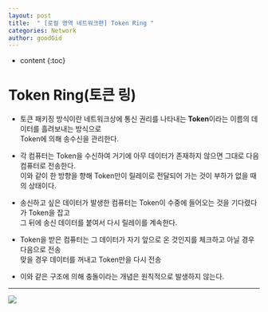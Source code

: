```yaml
---
layout: post
title:  " [로컬 영역 네트워크편] Token Ring "
categories: Network
author: goodGid
---
```

* content
{:toc}


# Token Ring(토큰 링)

* 토큰 패키징 방식이란 네트워크상에 통신 권리를 나타내는 <b>Token</b>이라는 이름의 데이터를 흘려보내는 방식으로 <br> Token에 의해 송수신을 관리한다.

* 각 컴퓨터는 Token을 수신하여 거기에 아무 데이터가 존재하지 않으면 그대로 다음 컴퓨터로 전송한다. <br> 이와 같이 한 방향을 향해 Token만이 릴레이로 전달되어 가는 것이 부하가 없을 때의 상태이다.

* 송신하고 싶은 데이터가 발생한 컴퓨터는 Token이 수중에 들어오는 것을 기다렸다가 Token을 잡고 <br> 그 뒤에 송신 데이터를 붙여서 다시 릴레이를 계속한다.

* Token을 받은 컴퓨터는 그 데이터가 자기 앞으로 온 것인지를 체크하고 아닐 경우 다음으로 전송 <br> 맞을 경우 데이터를 꺼내고 Token만을 다시 전송

* 이와 같은 구조에 의해 충돌이라는 개념은 원칙적으로 발생하지 않는다.



---


![](/assets/img/network/token_ring_1.png)



